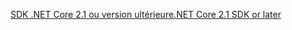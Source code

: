 [<span data-ttu-id="68cd5-101">SDK .NET Core 2.1 ou version ultérieure</span><span class="sxs-lookup"><span data-stu-id="68cd5-101">.NET Core 2.1 SDK or later</span></span>](https://www.microsoft.com/net/download/all)
